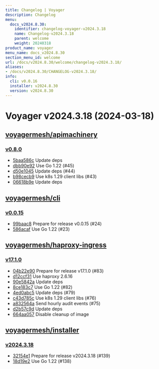 ```yaml
---
title: Changelog | Voyager
description: Changelog
menu:
  docs_v2024.8.30:
    identifier: changelog-voyager-v2024.3.18
    name: Changelog-v2024.3.18
    parent: welcome
    weight: 20240318
product_name: voyager
menu_name: docs_v2024.8.30
section_menu_id: welcome
url: /docs/v2024.8.30/welcome/changelog-v2024.3.18/
aliases:
- /docs/v2024.8.30/CHANGELOG-v2024.3.18/
info:
  cli: v0.0.16
  installer: v2024.8.30
  version: v2024.8.30
---
```


# Voyager v2024.3.18 (2024-03-18)


## [voyagermesh/apimachinery](https://github.com/voyagermesh/apimachinery)

### [v0.8.0](https://github.com/voyagermesh/apimachinery/releases/tag/v0.8.0)

- [5baa586c](https://github.com/voyagermesh/apimachinery/commit/5baa586c) Update deps
- [dbb90e92](https://github.com/voyagermesh/apimachinery/commit/dbb90e92) Use Go 1.22 (#45)
- [d50e1045](https://github.com/voyagermesh/apimachinery/commit/d50e1045) Update deps (#44)
- [b98cecb9](https://github.com/voyagermesh/apimachinery/commit/b98cecb9) Use k8s 1.29 client libs (#43)
- [06618b9e](https://github.com/voyagermesh/apimachinery/commit/06618b9e) Update deps



## [voyagermesh/cli](https://github.com/voyagermesh/cli)

### [v0.0.15](https://github.com/voyagermesh/cli/releases/tag/v0.0.15)

- [99baac8](https://github.com/voyagermesh/cli/commit/99baac8) Prepare for release v0.0.15 (#24)
- [586acaf](https://github.com/voyagermesh/cli/commit/586acaf) Use Go 1.22 (#23)



## [voyagermesh/haproxy-ingress](https://github.com/voyagermesh/haproxy-ingress)

### [v17.1.0](https://github.com/voyagermesh/haproxy-ingress/releases/tag/v17.1.0)

- [04b22e90](https://github.com/voyagermesh/haproxy-ingress/commit/04b22e905) Prepare for release v17.1.0 (#83)
- [d12ccf31](https://github.com/voyagermesh/haproxy-ingress/commit/d12ccf311) Use haproxy 2.6.16
- [90e5842a](https://github.com/voyagermesh/haproxy-ingress/commit/90e5842af) Update deps
- [8ce183c7](https://github.com/voyagermesh/haproxy-ingress/commit/8ce183c7d) Use Go 1.22 (#82)
- [4ed0abc5](https://github.com/voyagermesh/haproxy-ingress/commit/4ed0abc5f) Update deps (#79)
- [c43d785c](https://github.com/voyagermesh/haproxy-ingress/commit/c43d785cd) Use k8s 1.29 client libs (#76)
- [a832564a](https://github.com/voyagermesh/haproxy-ingress/commit/a832564ad) Send hourly audit events (#75)
- [d2b57c9d](https://github.com/voyagermesh/haproxy-ingress/commit/d2b57c9da) Update deps
- [664aa057](https://github.com/voyagermesh/haproxy-ingress/commit/664aa0578) Disable cleanup of image



## [voyagermesh/installer](https://github.com/voyagermesh/installer)

### [v2024.3.18](https://github.com/voyagermesh/installer/releases/tag/v2024.3.18)

- [32154e1](https://github.com/voyagermesh/installer/commit/32154e1) Prepare for release v2024.3.18 (#139)
- [18d19e2](https://github.com/voyagermesh/installer/commit/18d19e2) Use Go 1.22 (#138)




